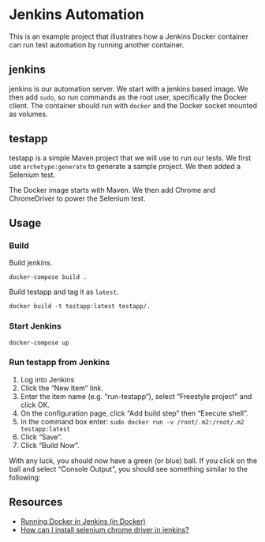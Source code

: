# Jenkins Automation

This is an example project that illustrates how a Jenkins Docker container can run test automation by running another container.

## jenkins

jenkins is our automation server.  We start with a jenkins based image.  We then add `sudo`, so run commands as the root user, specifically the Docker client.  The container should run with `docker` and the Docker socket mounted as volumes.

## testapp

testapp is a simple Maven project that we will use to run our tests.  We first use `archetype:generate` to generate a sample project.  We then added a Selenium test.

The Docker image starts with Maven. We then add Chrome and ChromeDriver to power the Selenium test.

## Usage

### Build

Build jenkins.

```
docker-compose build .
```

Build testapp and tag it as `latest`.

```
docker build -t testapp:latest testapp/. 
```

### Start Jenkins

```
docker-compose up
```

### Run testapp from Jenkins

1. Log into Jenkins
2. Click the “New Item” link.
3. Enter the item name (e.g. “run-testapp”), select “Freestyle project” and click OK.
4. On the configuration page, click “Add build step” then “Execute shell”.
5. In the command box enter: `sudo docker run -v /root/.m2:/root/.m2 testapp:latest`
6. Click “Save”.
7. Click “Build Now”.

With any luck, you should now have a green (or blue) ball. If you click on the ball and select “Console Output”, you should see something similar to the following:

## Resources
* [Running Docker in Jenkins (in Docker)](http://container-solutions.com/running-docker-in-jenkins-in-docker/)
* [How can I install selenium chrome driver in jenkins?](https://stackoverflow.com/a/45209039)